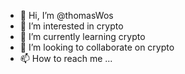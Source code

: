 - 👋 Hi, I’m @thomasWos
- 👀 I’m interested in crypto
- 🌱 I’m currently learning crypto
- 💞️ I’m looking to collaborate on crypto
- 📫 How to reach me ...

<!---
thomasWos/thomasWos is a ✨ special ✨ repository because its `README.md` (this file) appears on your GitHub profile.
You can click the Preview link to take a look at your changes.
--->
